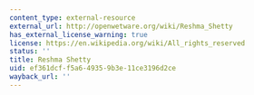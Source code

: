 ```yaml
---
content_type: external-resource
external_url: http://openwetware.org/wiki/Reshma_Shetty
has_external_license_warning: true
license: https://en.wikipedia.org/wiki/All_rights_reserved
status: ''
title: Reshma Shetty
uid: ef361dcf-f5a6-4935-9b3e-11ce3196d2ce
wayback_url: ''
---
```

